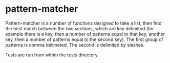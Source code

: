 pattern-matcher
===============

Pattern-matcher is a number of functions designed to take a list, then find the
best match between the two sections, which are key delimited (for example
there is a key, then a number of patterns equal to that key, another key,
then a number of patterns equal to the second key). The first group of 
patterns is comma delimeted. The second is delimited by slashes.

Tests are run from within the tests directory.
